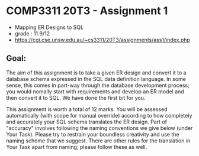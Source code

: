 # COMP3311 20T3 - Assignment 1

- Mapping ER Designs to SQL
- grade : 11.9/12
- https://cgi.cse.unsw.edu.au/~cs3311/20T3/assignments/ass1/index.php

## Goal: 
The aim of this assignment is to take a given ER design and convert it to a database schema expressed in the SQL data definition language. In some sense, this comes in part-way through the database development process; you would nomally start with requirements and develop an ER model and then convert it to SQL. We have done the first bit for you.

This assignment is worth a total of 12 marks. You will be assessed automatically (with scope for manual override) according to how completely and accurately your SQL schema translates the ER design. Part of "accuracy" involves following the naming conventions we give below (under Your Task). Please try to restrain your boundless creativity and use the naming scheme that we suggest. There are other rules for the translation in Your Task apart from naming; please follow these as well.
